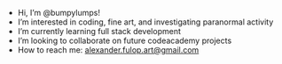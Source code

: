 - Hi, I’m @bumpylumps!
- I’m interested in coding, fine art, and investigating paranormal activity
- I’m currently learning full stack development 
- I’m looking to collaborate on future codeacademy projects 
- How to reach me: alexander.fulop.art@gmail.com 

<!---
bumpylumps/bumpylumps is a ✨ special ✨ repository because its `README.md` (this file) appears on your GitHub profile.
You can click the Preview link to take a look at your changes.
--->
